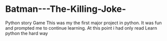 # Batman---The-Killing-Joke-
Python story Game
This was my the first major project in python. It was fun and prompted me to continue learning.
At this point i had only read Learn python the hard way
